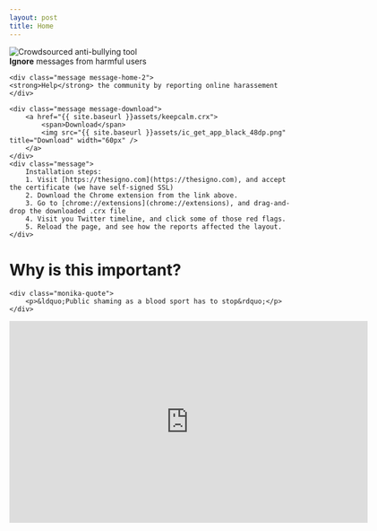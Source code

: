 ```yaml
---
layout: post
title: Home
---
```


<div class="image-home">
    <img src="{{ site.baseurl }}assets/keep-calm.png" title="Crowdsourced anti-bullying tool" />
</div>

<div class="message-home">
    <div class="message message-home-1">
    <strong>Ignore</strong> messages from harmful users
    </div>

    <div class="message message-home-2">
    <strong>Help</strong> the community by reporting online harassement
    </div>
    
    <div class="message message-download">
        <a href="{{ site.baseurl }}assets/keepcalm.crx">
            <span>Download</span>
            <img src="{{ site.baseurl }}assets/ic_get_app_black_48dp.png" title="Download" width="60px" />
        </a>
    </div>
    <div class="message">
        Installation steps:
        1. Visit [https://thesigno.com](https://thesigno.com), and accept the certificate (we have self-signed SSL)
        2. Download the Chrome extension from the link above.
        3. Go to [chrome://extensions](chrome://extensions), and drag-and-drop the downloaded .crx file
        4. Visit you Twitter timeline, and click some of those red flags.
        5. Reload the page, and see how the reports affected the layout.
    </div>
</div>


      
      
<div class="ted-talk">
    <h1>Why is this important?</h1>

    <div class="monika-quote">
        <p>&ldquo;Public shaming as a blood sport has to stop&rdquo;</p>
    </div>

<iframe src="https://embed-ssl.ted.com/talks/lang/en/monica_lewinsky_the_price_of_shame.html" width="640" height="360" frameborder="0" scrolling="no" webkitAllowFullScreen mozallowfullscreen allowFullScreen></iframe>
</div>
